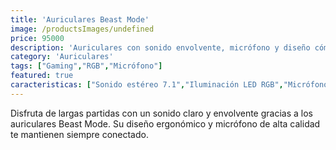 ```yaml
---
title: 'Auriculares Beast Mode'
image: /productsImages/undefined
price: 95000
description: 'Auriculares con sonido envolvente, micrófono y diseño cómodo para largas sesiones de juego.'
category: 'Auriculares'
tags: ["Gaming","RGB","Micrófono"]
featured: true
caracteristicas: ["Sonido estéreo 7.1","Iluminación LED RGB","Micrófono flexible con cancelación de ruido","Compatibilidad con PC y consolas"]
---
```


Disfruta de largas partidas con un sonido claro y envolvente gracias a los auriculares Beast Mode. Su diseño ergonómico y micrófono de alta calidad te mantienen siempre conectado.